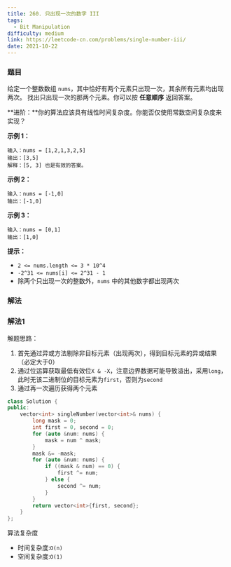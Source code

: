```yaml
---
title: 260. 只出现一次的数字 III
tags:
  - Bit Manipulation
difficulty: medium
link: https://leetcode-cn.com/problems/single-number-iii/
date: 2021-10-22
---
```


### 题目

给定一个整数数组 `nums`，其中恰好有两个元素只出现一次，其余所有元素均出现两次。 找出只出现一次的那两个元素。你可以按 **任意顺序** 返回答案。

**进阶：**你的算法应该具有线性时间复杂度。你能否仅使用常数空间复杂度来实现？

**示例 1：**

```text
输入：nums = [1,2,1,3,2,5]
输出：[3,5]
解释：[5, 3] 也是有效的答案。
```

**示例 2：**

```text
输入：nums = [-1,0]
输出：[-1,0]
```

**示例 3：**

```text
输入：nums = [0,1]
输出：[1,0]
```

**提示：**

- `2 <= nums.length <= 3 * 10^4`
- `-2^31 <= nums[i] <= 2^31 - 1`
- 除两个只出现一次的整数外，`nums` 中的其他数字都出现两次

### 解法

### 解法1

解题思路：

1. 首先通过异或方法剔除非目标元素（出现两次），得到目标元素的异或结果（必定大于0）
2. 通过位运算获取最低有效位`X & -X`，注意边界数据可能导致溢出，采用`long`，此时无该二进制位的目标元素为`first`，否则为`second`
3. 通过再一次遍历获得两个元素

```cpp
class Solution {
public:
    vector<int> singleNumber(vector<int>& nums) {
        long mask = 0; 
        int first = 0, second = 0;
        for (auto &num: nums) {
            mask = num ^ mask;
        }
        mask &= -mask;
        for (auto &num: nums) {
            if ((mask & num) == 0) {
                first ^= num;
            } else {
                second ^= num;
            }
        }
        return vector<int>{first, second};
    }
};
```

算法复杂度

- 时间复杂度:`O(n)`
- 空间复杂度:`O(1)`
